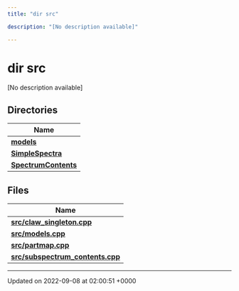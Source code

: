 ```yaml
---
title: "dir src"

description: "[No description available]"

---
```


# dir src

[No description available]

## Directories

| Name           |
| -------------- |
| **[models](/documentation/code/files/dir_cda0e09f6af169ffedf110beb36cf338/#dir-src-models)**  |
| **[SimpleSpectra](/documentation/code/files/dir_36edaedb06b76d9349a5c0efbae6322c/#dir-src-simplespectra)**  |
| **[SpectrumContents](/documentation/code/files/dir_0b5c22fffef3267b195757356ee7e976/#dir-src-spectrumcontents)**  |

## Files

| Name           |
| -------------- |
| **[src/claw_singleton.cpp](/documentation/code/files/claw__singleton_8cpp/#file-src-claw-singleton-cpp)**  |
| **[src/models.cpp](/documentation/code/files/models_8cpp/#file-src-models-cpp)**  |
| **[src/partmap.cpp](/documentation/code/files/partmap_8cpp/#file-src-partmap-cpp)**  |
| **[src/subspectrum_contents.cpp](/documentation/code/files/subspectrum__contents_8cpp/#file-src-subspectrum-contents-cpp)**  |






-------------------------------

Updated on 2022-09-08 at 02:00:51 +0000
